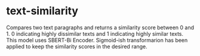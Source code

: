 # text-similarity
Compares two text paragraphs and returns a similarity score between 0 and 1. 0 indicating highly dissimilar texts and 1 indicating highly similar texts.
This model uses SBERT-Bi Encoder. Sigmoid-ish transformarion has been applied to keep the similarity scores in the desired range.
